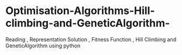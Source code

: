 # Optimisation-Algorithms-Hill-climbing-and-GeneticAlgorithm-
Reading , Representation Solution ,  Fitness Function , Hill Climbing and GeneticAlgorithm  using python 
